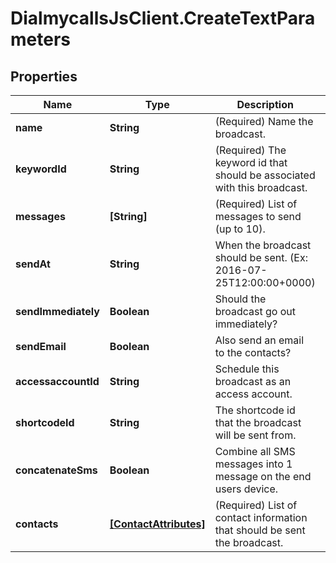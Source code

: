 # DialmycallsJsClient.CreateTextParameters

## Properties
Name | Type | Description | Notes
------------ | ------------- | ------------- | -------------
**name** | **String** | (Required)  Name the broadcast. | [optional] 
**keywordId** | **String** | (Required)  The keyword id that should be associated with this broadcast. | [optional] 
**messages** | **[String]** | (Required)  List of messages to send (up to 10). | [optional] 
**sendAt** | **String** | When the broadcast should be sent. (Ex: 2016-07-25T12:00:00+0000) | [optional] 
**sendImmediately** | **Boolean** | Should the broadcast go out immediately? | [optional] 
**sendEmail** | **Boolean** | Also send an email to the contacts? | [optional] 
**accessaccountId** | **String** | Schedule this broadcast as an access account. | [optional] 
**shortcodeId** | **String** | The shortcode id that the broadcast will be sent from. | [optional] 
**concatenateSms** | **Boolean** | Combine all SMS messages into 1 message on the end users device. | [optional] 
**contacts** | [**[ContactAttributes]**](ContactAttributes.md) | (Required)  List of contact information that should be sent the broadcast. | [optional] 


